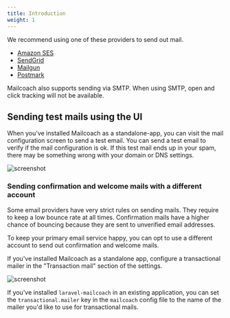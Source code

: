 ```yaml
---
title: Introduction
weight: 1
---
```


We recommend using one of these providers to send out mail.

- [Amazon SES](/docs/v3/app/mail-configuration/amazon-ses)
- [SendGrid](/docs/v3/app/mail-configuration/sendgrid)
- [Mailgun](/docs/v3/app/mail-configuration/mailgun)
- [Postmark](/docs/v3/app/mail-configuration/postmark)

Mailcoach also supports sending via SMTP. When using SMTP, open and click tracking will not be available.

## Sending test mails using the UI

When you've installed Mailcoach as a standalone-app, you can visit the mail configuration screen to send a test email. You can send a test email to verify if the mail configuration is ok. If this test mail ends up in your spam, there may be something wrong with your domain or DNS settings.

![screenshot](/docs/laravel-mailcoach/v4/images/mail-configuration/successful-test-mail.png)

### Sending confirmation and welcome mails with a different account

Some email providers have very strict rules on sending mails. They require to keep a low bounce rate at all times. Confirmation mails have a higher chance of bouncing because they are sent to unverified email addresses.

To keep your primary email service happy, you can opt to use a different account to send out confirmation and welcome mails.

If you've installed Mailcoach as a standalone app, configure a transactional mailer in the "Transaction mail" section of the settings.

![screenshot](/docs/laravel-mailcoach/v4/images/mail-configuration/transactional.png)

If you've installed `laravel-mailcoach` in an existing application, you can set the `transactional.mailer` key in the `mailcoach` config file to the name of the mailer you'd like to use for transactional mails.
